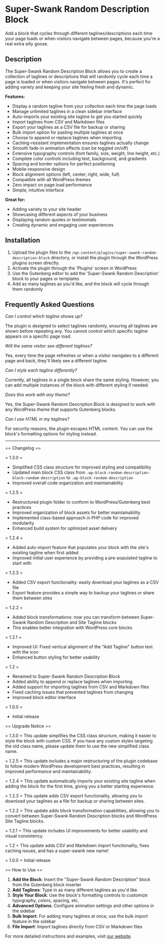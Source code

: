# Super-Swank Random Description Block

Add a block that cycles through different taglines/descriptions each time your page loads or when visitors navigate between pages, because you're a real extra silly goose.

## Description

The Super-Swank Random Description Block allows you to create a collection of taglines or descriptions that will randomly cycle each time a page is loaded or when visitors navigate between pages. It's perfect for adding variety and keeping your site feeling fresh and dynamic.

**Features:**
* Display a random tagline from your collection each time the page loads
* Manage unlimited taglines in a clean sidebar interface
* Auto-imports your existing site tagline to get you started quickly
* Import taglines from CSV and Markdown files
* Export your taglines as a CSV file for backup or sharing
* Bulk import option for pasting multiple taglines at once
* Choose to append or replace taglines when importing
* Caching-resistant implementation ensures taglines actually change
* Smooth fade-in animation effects (can be toggled on/off)
* Extensive typography controls (font family, size, weight, line height, etc.)
* Complete color controls including text, background, and gradients
* Spacing and border options for perfect positioning
* Mobile-responsive design
* Block alignment options (left, center, right, wide, full)
* Compatible with all WordPress themes
* Zero impact on page load performance
* Simple, intuitive interface

**Great for:**
* Adding variety to your site header
* Showcasing different aspects of your business
* Displaying random quotes or testimonials
* Creating dynamic and engaging user experiences

## Installation

1. Upload the plugin files to the `/wp-content/plugins/super-swank-random-description-block` directory, or install the plugin through the WordPress plugins screen directly.
2. Activate the plugin through the 'Plugins' screen in WordPress
3. Use the Gutenberg editor to add the 'Super-Swank Random Description' block to your pages or templates
4. Add as many taglines as you'd like, and the block will cycle through them randomly

## Frequently Asked Questions

*Can I control which tagline shows up?*

The plugin is designed to select taglines randomly, ensuring all taglines are shown before repeating any. You cannot control which specific tagline appears on a specific page load.

*Will the same visitor see different taglines?*

Yes, every time the page refreshes or when a visitor navigates to a different page and back, they'll likely see a different tagline.

*Can I style each tagline differently?*

Currently, all taglines in a single block share the same styling. However, you can add multiple instances of the block with different styling if needed.

*Does this work with any theme?*

Yes, the Super-Swank Random Description Block is designed to work with any WordPress theme that supports Gutenberg blocks.

*Can I use HTML in my taglines?*

For security reasons, the plugin escapes HTML content. You can use the block's formatting options for styling instead.

---

== Changelog ==

= 1.3.0 =
* Simplified CSS class structure for improved styling and compatibility
* Updated main block CSS class from `.wp-block-random-description-block-random-description` to `.wp-block-random-description`
* Improved overall code organization and maintainability

= 1.2.5 =
* Restructured plugin folder to conform to WordPress/Gutenberg best practices
* Improved organization of block assets for better maintainability
* Implemented class-based approach in PHP code for improved modularity
* Enhanced build system for optimized asset delivery

= 1.2.4 =
* Added auto-import feature that populates your block with the site's existing tagline when first added
* Improved initial user experience by providing a pre-populated tagline to start with

= 1.2.3 =
* Added CSV export functionality: easily download your taglines as a CSV file
* Export feature provides a simple way to backup your taglines or share them between sites

= 1.2.2 =
* Added block transformations: now you can transform between Super-Swank Random Description and Site Tagline blocks
* This enables better integration with WordPress core blocks

= 1.2.1 =
* Improved UI: Fixed vertical alignment of the "Add Tagline" button text with the icon
* Enhanced button styling for better usability

= 1.2 =
* Renamed to Super-Swank Random Description Block
* Added ability to append or replace taglines when importing
* Added support for importing taglines from CSV and Markdown files
* Fixed caching issues that prevented taglines from changing
* Improved block editor interface

= 1.0.0 =
* Initial release

== Upgrade Notice ==

= 1.3.0 =
This update simplifies the CSS class structure, making it easier to style the block with custom CSS. If you have any custom styles targeting the old class name, please update them to use the new simplified class name.

= 1.2.5 =
This update includes a major restructuring of the plugin codebase to follow modern WordPress development best practices, resulting in improved performance and maintainability.

= 1.2.4 =
This update automatically imports your existing site tagline when adding the block for the first time, giving you a better starting experience.

= 1.2.3 =
This update adds CSV export functionality, allowing you to download your taglines as a file for backup or sharing between sites.

= 1.2.2 =
This update adds block transformation capabilities, allowing you to convert between Super-Swank Random Description blocks and WordPress Site Tagline blocks.

= 1.2.1 =
This update includes UI improvements for better usability and visual consistency.

= 1.2 =
This update adds CSV and Markdown import functionality, fixes caching issues, and has a super-swank new name!

= 1.0.0 =
Initial release

== How to Use ==

1. **Add the Block**: Insert the "Super-Swank Random Description" block from the Gutenberg block inserter
2. **Add Taglines**: Type in as many different taglines as you'd like
3. **Style Your Block**: Use the block's formatting controls to customize typography, colors, spacing, etc.
4. **Advanced Options**: Configure animation settings and other options in the sidebar
5. **Bulk Import**: For adding many taglines at once, use the bulk import feature in the sidebar
6. **File Import**: Import taglines directly from CSV or Markdown files


For more detailed instructions and examples, visit [our website](https://edequalsaweso.me/random-site-description).